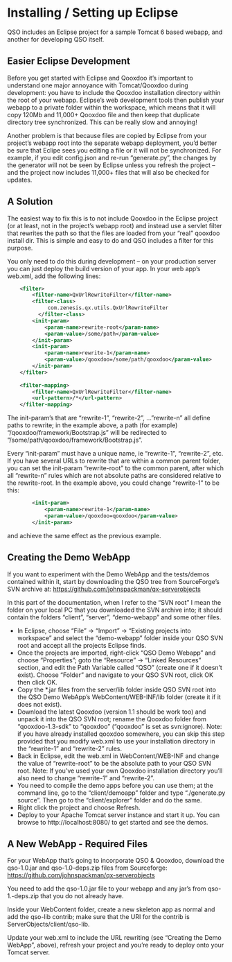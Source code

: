 # Installing / Setting up Eclipse

QSO includes an Eclipse project for a sample Tomcat 6 based webapp, and another for developing QSO itself.

## Easier Eclipse Development

Before you get started with Eclipse and Qooxdoo it’s important to understand one major annoyance with Tomcat/Qooxdoo during development: you have to include the Qooxdoo installation directory within the root of your webapp.  Eclipse’s web development tools then publish your webapp to a private folder within the workspace, which means that it will copy 120Mb and 11,000+ Qooxdoo file and then keep that duplicate directory tree synchronized.  This can be really slow and annoying!

Another problem is that because files are copied by Eclipse from your project’s webapp root into the separate webapp deployment, you’d better be sure that Eclipe sees you editing a file or it will not be synchronized.  For example, if you edit config.json and re-run “generate.py”, the changes by the generator will not be seen by Eclipse unless you refresh the project – and the project now includes 11,000+ files that will also be checked for updates.

## A Solution

The easiest way to fix this is to not include Qooxdoo in the Eclipse project (or at least, not in the project’s webapp root) and instead use a servlet filter that rewrites the path so that the files are loaded from your “real” qooxdoo install dir.  This is simple and easy to do and QSO includes a filter for this purpose.

You only need to do this during development – on your production server you can just deploy the build version of your app. 
In your web app’s web.xml, add the following lines:

``` xml
	<filter>
		<filter-name>QxUrlRewriteFilter</filter-name>
		<filter-class>
             com.zenesis.qx.utils.QxUrlRewriteFilter
          </filter-class>
		<init-param>
			<param-name>rewrite-root</param-name>
			<param-value>/some/path</param-value>
		</init-param>
		<init-param>
			<param-name>rewrite-1</param-name>
			<param-value>/qooxdoo=/some/path/qooxdoo</param-value>
		</init-param>
	</filter>
	
	<filter-mapping>
		<filter-name>QxUrlRewriteFilter</filter-name>
		<url-pattern>/*</url-pattern>
	</filter-mapping>
```

The init-param’s that are “rewrite-1”, “rewrite-2”, …”rewrite-n” all define paths to rewrite; in the example above, a path (for example) “/qooxdoo/framework/Bootstrap.js” will be redirected to “/some/path/qooxdoo/framework/Bootstrap.js”.

Every “init-param” must have a unique name, ie “rewrite-1”, “rewrite-2”, etc.
If you have several URLs to rewrite that are within a common parent folder, you can set the init-param “rewrite-root” to the common parent, after which all “rewrite-n” rules which are not absolute paths are considered relative to the rewrite-root.  In the example above, you could change “rewrite-1” to be this:

``` xml
		<init-param>
			<param-name>rewrite-1</param-name>
			<param-value>/qooxdoo=qooxdoo</param-value>
		</init-param>
```

and achieve the same effect as the previous example.

## Creating the Demo WebApp

If you want to experiment with the Demo WebApp and the tests/demos contained within it, start by downloading the QSO tree from SourceForge’s SVN archive at: https://github.com/johnspackman/qx-serverobjects

In this part of the documentation, when I refer to the “SVN root” I mean the folder on your local PC that you downloaded the SVN archive into; it should contain the folders “client”, “server”, “demo-webapp” and some other files.

  - In Eclipse, choose “File” -> “Import” -> “Existing projects into workspace” and select the “demo-webapp” folder inside your QSO SVN root and accept all the projects Eclipse finds.
  - Once the projects are imported, right-click “QSO Demo Webapp” and choose “Properties”; goto the “Resource” -> “Linked Resources” section, and edit the Path Variable called “QSO” (create one if it doesn’t exist).  Choose “Folder” and navigate to your QSO SVN root, click OK then click OK.
  - Copy the *.jar files from the server/lib folder inside QSO SVN root into the QSO Demo WebApp’s WebContent/WEB-INF/lib folder (create it if it does not exist).
  - Download the latest Qooxdoo (version 1.1 should be work too) and unpack it into the QSO SVN root; rename the Qooxdoo folder from “qooxdoo-1.3-sdk” to “qooxdoo” (“qooxdoo” is set as svn:ignore).  Note: if you have already installed qooxdoo somewhere, you can skip this step provided that you modify web.xml to use your installation directory in the “rewrite-1” and “rewrite-2” rules.
  - Back in Eclipse, edit the web.xml in WebContent/WEB-INF and change the value of “rewrite-root” to be the absolute path to your QSO SVN root.  Note: If you’ve used your own Qooxdoo installation directory you’ll also need to change “rewrite-1” and “rewrite-2”.
  - You need to compile the demo apps before you can use them; at the command line, go to the “client/demoapp” folder and type “./generate.py source”.  Then go to the “client/explorer” folder and do the same.
 - Right click the project and choose Refresh.
 - Deploy to your Apache Tomcat server instance and start it up. You can browse to http://localhost:8080/ to get started and see the demos.

## A New WebApp - Required Files

For your WebApp that’s going to incorporate QSO & Qooxdoo, download the qso-1.0.jar and qso-1.0-deps.zip files from Sourceforge: https://github.com/johnspackman/qx-serverobjects

You need to add the qso-1.0.jar file to your webapp and any jar’s from qso-1.-deps.zip that you do not already have.

Inside your WebContent folder, create a new skeleton app as normal and add the qso-lib contrib; make sure that the URI for the contrib is ServerObjects/client/qso-lib.

Update your web.xml to include the URL rewriting (see “Creating the Demo WebApp”, above), refresh your project and you’re ready to deploy onto your Tomcat server.
